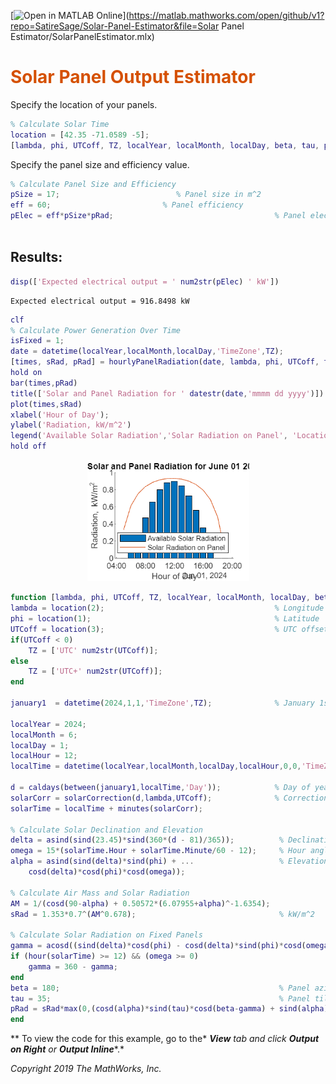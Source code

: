 [![Open in MATLAB Online](https://www.mathworks.com/images/responsive/global/open-in-matlab-online.svg)](https://matlab.mathworks.com/open/github/v1?repo=SatireSage/Solar-Panel-Estimator&file=Solar Panel Estimator/SolarPanelEstimator.mlx)

# <span style="color:rgb(213,80,0)">Solar Panel Output Estimator</span>

Specify the location of your panels.

```matlab
% Calculate Solar Time
location = [42.35 -71.0589 -5];
[lambda, phi, UTCoff, TZ, localYear, localMonth, localDay, beta, tau, pRad] = solTime(location);

```

Specify the panel size and efficiency value.

```matlab
% Calculate Panel Size and Efficiency
pSize = 17;                          % Panel size in m^2
eff = 60;                         % Panel efficiency
pElec = eff*pSize*pRad;                                    % Panel electric output in kW
 
```
## Results: 
```matlab
disp(['Expected electrical output = ' num2str(pElec) ' kW'])
```

```TextOutput
Expected electrical output = 916.8498 kW
```

```matlab
clf
% Calculate Power Generation Over Time
isFixed = 1;
date = datetime(localYear,localMonth,localDay,'TimeZone',TZ);                      
[times, sRad, pRad] = hourlyPanelRadiation(date, lambda, phi, UTCoff, tau, beta, isFixed) ;
hold on
bar(times,pRad)
title(['Solar and Panel Radiation for ' datestr(date,'mmmm dd yyyy')])
plot(times,sRad)
xlabel('Hour of Day');
ylabel('Radiation, kW/m^2')
legend('Available Solar Radiation','Solar Radiation on Panel', 'Location','South')
hold off
```

<center><img src="README_media/figure_0.png" width="259" alt="figure_0.png"></center>


```matlab
function [lambda, phi, UTCoff, TZ, localYear, localMonth, localDay, beta, tau, pRad] = solTime(location)
lambda = location(2);                                      % Longitude
phi = location(1);                                         % Latitude                        
UTCoff = location(3);                                      % UTC offset 
if(UTCoff < 0)
    TZ = ['UTC' num2str(UTCoff)];
else
    TZ = ['UTC+' num2str(UTCoff)];
end

january1  = datetime(2024,1,1,'TimeZone',TZ);              % January 1st

localYear = 2024;
localMonth = 6;
localDay = 1;
localHour = 12;
localTime = datetime(localYear,localMonth,localDay,localHour,0,0,'TimeZone',TZ);

d = caldays(between(january1,localTime,'Day'));            % Day of year
solarCorr = solarCorrection(d,lambda,UTCoff);              % Correction to local time
solarTime = localTime + minutes(solarCorr);

% Calculate Solar Declination and Elevation
delta = asind(sind(23.45)*sind(360*(d - 81)/365));          % Declination
omega = 15*(solarTime.Hour + solarTime.Minute/60 - 12);     % Hour angle
alpha = asind(sind(delta)*sind(phi) + ...                   % Elevation
    cosd(delta)*cosd(phi)*cosd(omega));

% Calculate Air Mass and Solar Radiation
AM = 1/(cosd(90-alpha) + 0.50572*(6.07955+alpha)^-1.6354);
sRad = 1.353*0.7^(AM^0.678);                                % kW/m^2

% Calculate Solar Radiation on Fixed Panels
gamma = acosd((sind(delta)*cosd(phi) - cosd(delta)*sind(phi)*cosd(omega))/cosd(alpha));
if (hour(solarTime) >= 12) && (omega >= 0)
    gamma = 360 - gamma;
end
beta = 180;                                                 % Panel azimuth
tau = 35;                                                   % Panel tilt
pRad = sRad*max(0,(cosd(alpha)*sind(tau)*cosd(beta-gamma) + sind(alpha)*cosd(tau)));
end
```

 ** To view the code for this example, go to the* ***View*** *tab and click* ***Output on Right*** *or* ***Output Inline****.*


*Copyright 2019 The MathWorks, Inc.*

